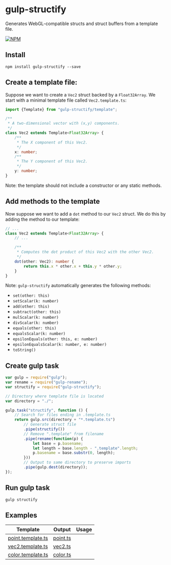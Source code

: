 # gulp-structify
Generates WebGL-compatible structs and struct buffers from a template file.

[![NPM](https://nodei.co/npm/gulp-structify.png?downloads=true&downloadRank=true&stars=true)](https://nodei.co/npm/gulp-structify/)

## Install
`npm install gulp-structify --save`

## Create a template file: 
Suppose we want to create a `Vec2` struct backed by a `Float32Array`. We start with a minimal template file called `Vec2.template.ts`:

```TypeScript
import {Template} from "gulp-structify/template";

/**
 * A two-dimensional vector with (x,y) components.
 */
class Vec2 extends Template<Float32Array> {
    /**
     * The X component of this Vec2.
     */
    x: number;
    /**
     * The Y component of this Vec2.
     */
    y: number;
}
```

Note: the template should not include a constructor or any static methods. 

## Add methods to the template
Now suppose we want to add a `dot` method to our `Vec2` struct. We do this by adding the method to our template: 

```TypeScript
// ...
class Vec2 extends Template<Float32Array> {
    // ... 

    /**
     * Computes the dot product of this Vec2 with the other Vec2.
     */
    dot(other: Vec2): number {
        return this.x * other.x + this.y * other.y;
    }
}

```

Note: `gulp-structify` automatically generates the following methods:
- `set(other: this)`
- `setScalar(k: number)`
- `add(other: this)`
- `subtract(other: this)`
- `mulScalar(k: number)`
- `divScalar(k: number)`
- `equals(other: this)`
- `equalsScalar(k: number)`
- `epsilonEquals(other: this, e: number)`
- `epsilonEqualsScalar(k: number, e: number)`
- `toString()`

## Create gulp task
```javascript
var gulp = require("gulp");
var rename = require("gulp-rename");
var structify = require("gulp-structify");

// Directory where template file is located
var directory = "./"; 

gulp.task("structify", function () {
    // Search for files ending in .template.ts
    return gulp.src(directory + "*.template.ts")
        // Generate struct file
        .pipe(structify())
        // Remove ".template" from filename
        .pipe(rename(function(p) {
            let base = p.basename;
            let length = base.length - ".template".length;
            p.basename = base.substr(0, length);
        })) 
        // Output to same directory to preserve imports
        .pipe(gulp.dest(directory));
});
```
## Run gulp task
`gulp structify`

## Examples
Template | Output | Usage
-------- | ------ | -----
[point.template.ts][1] | [point.ts][2] |
[vec2.template.ts][4] | [vec2.ts][5] | 
[color.template.ts][7] | [color.ts][8] | 

[1]: https://github.com/wjheesen/gulp-structify/blob/master/examples/point.template.ts "Point Template"
[2]: https://github.com/wjheesen/gulp-structify/blob/master/examples/point.ts "Point Output"
[4]: https://github.com/wjheesen/gulp-structify/blob/master/examples/vec2.template.ts "Vec2 Template"
[5]: https://github.com/wjheesen/gulp-structify/blob/master/examples/vec2.ts "Vec2 Output"
[7]: https://github.com/wjheesen/gulp-structify/blob/master/examples/color.template.ts "Color Template"
[8]: https://github.com/wjheesen/gulp-structify/blob/master/examples/color.ts "Color Output"

